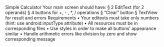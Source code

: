 Simple Calculator
Your main screen should have:
§ 2 EditText (for 2 operands)
§ 4 buttons for +, - , \*, / operations § “Clear” button
§ TextView for result and errors
Requirements
• Your editexts must take only numbers (hint: use android:inputType attribute)
• All resources must be in corresponding files
• Use styles in order to make all buttons’
appearance similar
• Handle arithmetic errors like division by zero
and show corresponding message
